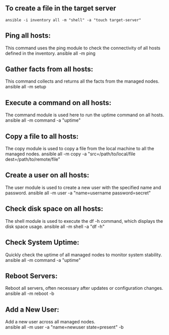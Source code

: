 ## To create a file in the target server 
    ansible -i inventory all -m "shell" -a "touch target-server"

## Ping all hosts:
This command uses the ping module to check the connectivity of all hosts defined in the inventory.
    ansible all -m ping

## Gather facts from all hosts:
This command collects and returns all the facts from the managed nodes.
    ansible all -m setup
    
## Execute a command on all hosts:
The command module is used here to run the uptime command on all hosts.
    ansible all -m command -a "uptime"

## Copy a file to all hosts:
The copy module is used to copy a file from the local machine to all the managed nodes.
    ansible all -m copy -a "src=/path/to/local/file dest=/path/to/remote/file"

## Create a user on all hosts:
The user module is used to create a new user with the specified name and password.
    ansible all -m user -a "name=username password=secret"

## Check disk space on all hosts:
The shell module is used to execute the df -h command, which displays the disk space usage.
    ansible all -m shell -a "df -h"

## Check System Uptime:
Quickly check the uptime of all managed nodes to monitor system stability.
    ansible all -m command -a "uptime"

## Reboot Servers:
Reboot all servers, often necessary after updates or configuration changes.
    ansible all -m reboot -b

## Add a New User:
Add a new user across all managed nodes.    
    ansible all -m user -a "name=newuser state=present" -b

